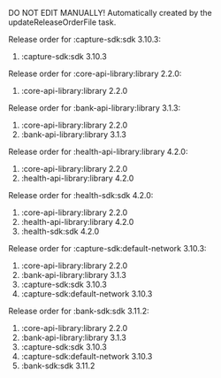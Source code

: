 DO NOT EDIT MANUALLY!
Automatically created by the updateReleaseOrderFile task.

Release order for :capture-sdk:sdk 3.10.3:
 1. :capture-sdk:sdk 3.10.3

Release order for :core-api-library:library 2.2.0:
 1. :core-api-library:library 2.2.0

Release order for :bank-api-library:library 3.1.3:
 1. :core-api-library:library 2.2.0
 2. :bank-api-library:library 3.1.3

Release order for :health-api-library:library 4.2.0:
 1. :core-api-library:library 2.2.0
 2. :health-api-library:library 4.2.0

Release order for :health-sdk:sdk 4.2.0:
 1. :core-api-library:library 2.2.0
 2. :health-api-library:library 4.2.0
 3. :health-sdk:sdk 4.2.0

Release order for :capture-sdk:default-network 3.10.3:
 1. :core-api-library:library 2.2.0
 2. :bank-api-library:library 3.1.3
 3. :capture-sdk:sdk 3.10.3
 4. :capture-sdk:default-network 3.10.3

Release order for :bank-sdk:sdk 3.11.2:
 1. :core-api-library:library 2.2.0
 2. :bank-api-library:library 3.1.3
 3. :capture-sdk:sdk 3.10.3
 4. :capture-sdk:default-network 3.10.3
 5. :bank-sdk:sdk 3.11.2

